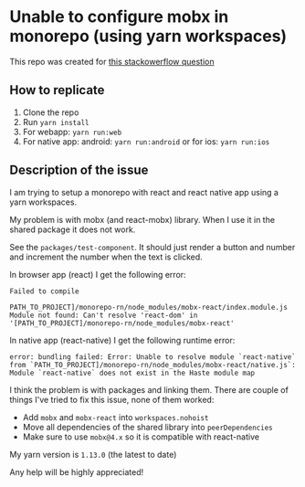 # Unable to configure mobx in monorepo (using yarn workspaces)

This repo was created for [this stackowerflow question](https://stackoverflow.com/questions/54482106/unable-to-configure-mobx-in-monorepo-using-yarn-workspaces)

## How to replicate
1. Clone the repo
2. Run `yarn install`
3. For webapp: `yarn run:web`
4. For native app: android: `yarn run:android` or for ios: `yarn run:ios`

## Description of the issue
I am trying to setup a monorepo with react and react native app using a yarn workspaces.

My problem is with mobx (and react-mobx) library. When I use it in the shared package it does not work.

See the `packages/test-component`. It should just render a button and number and increment the number when the text is clicked.

In browser app (react) I get the following error: 

```
Failed to compile

PATH_TO_PROJECT]/monorepo-rn/node_modules/mobx-react/index.module.js
Module not found: Can't resolve 'react-dom' in '[PATH_TO_PROJECT]/monorepo-rn/node_modules/mobx-react'
```

In native app (react-native) I get the following runtime error: 
```
error: bundling failed: Error: Unable to resolve module `react-native` from `PATH_TO_PROJECT]/monorepo-rn/node_modules/mobx-react/native.js`: Module `react-native` does not exist in the Haste module map
```

I think the problem is with packages and linking them. There are couple of things I've tried to fix this issue, none of them worked: 

 - Add `mobx` and `mobx-react` into `workspaces.nohoist`  
 - Move all dependencies of the shared library into `peerDependencies`
 - Make sure to use `mobx@4.x` so it is compatible with react-native

My yarn version is `1.13.0` (the latest to date)

Any help will be highly appreciated!
